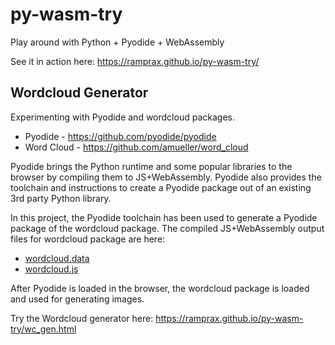# py-wasm-try
Play around with Python + Pyodide + WebAssembly

See it in action here: https://ramprax.github.io/py-wasm-try/

## Wordcloud Generator
Experimenting with Pyodide and wordcloud packages.
- Pyodide - https://github.com/pyodide/pyodide
- Word Cloud - https://github.com/amueller/word_cloud

Pyodide brings the Python runtime and some popular libraries to the browser by compiling them to JS+WebAssembly. Pyodide also provides the toolchain and instructions to create a Pyodide package out of an existing 3rd party Python library.

In this project, the Pyodide toolchain has been used to generate a Pyodide package of the wordcloud package. The compiled JS+WebAssembly output files for wordcloud package are here:
- [wordcloud.data](https://github.com/ramprax/py-wasm-try/tree/master/packages/wordcloud.data)
- [wordcloud.js](https://github.com/ramprax/py-wasm-try/tree/master/packages/wordcloud.js)

After Pyodide is loaded in the browser, the wordcloud package is loaded and used for generating images.

Try the Wordcloud generator here: https://ramprax.github.io/py-wasm-try/wc_gen.html
